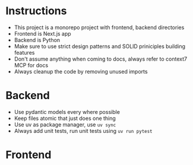 # Instructions
* This project is a monorepo project with frontend, backend directories
* Frontend is Next.js app
* Backend is Python
* Make sure to use strict design patterns and SOLID priniciples building features
* Don't assume anything when coming to docs, always refer to context7 MCP for docs
* Always cleanup the code by removing unused imports

# Backend
* Use pydantic models every where possible
* Keep files atomic that just does one thing
* Use uv as package manager, use `uv sync`
* Always add unit tests, run unit tests using  `uv run pytest`

# Frontend